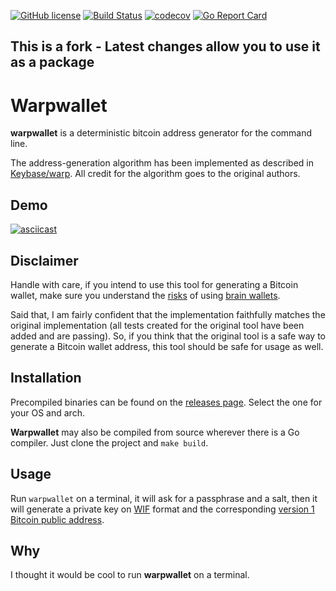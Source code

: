 [![GitHub license](https://img.shields.io/badge/license-MIT-green.svg)](https://raw.githubusercontent.com/moncho/warpwallet/master/LICENSE)
[![Build Status](https://travis-ci.org/moncho/warpwallet.svg?branch=master)](https://travis-ci.org/moncho/warpwallet)
[![codecov](https://codecov.io/gh/moncho/warpwallet/branch/master/graph/badge.svg)](https://codecov.io/gh/moncho/warpwallet)
[![Go Report Card](https://goreportcard.com/badge/github.com/moncho/warpwallet)](https://goreportcard.com/report/github.com/moncho/warpwallet)
## This is a fork - Latest changes allow you to use it as a package
# Warpwallet

**warpwallet** is a deterministic bitcoin address generator for the command line.

The address-generation algorithm has been implemented as described in [Keybase/warp](https://keybase.io/warp). All credit for the algorithm goes to the original authors.

## Demo

[![asciicast](https://asciinema.org/a/136298.png)](https://asciinema.org/a/136298?autoplay=1)

## Disclaimer

Handle with care, if you intend to use this tool for generating a Bitcoin wallet, make sure you understand the [risks](https://eprint.iacr.org/2016/103.pdf) of using [brain wallets](https://en.bitcoin.it/wiki/Brainwallet). 

Said that, I am fairly confident that the implementation faithfully matches the original implementation (all tests created for the original tool have been added and are passing). So, if you think that the original tool is a safe way to generate a Bitcoin wallet address, this tool should be safe for usage as well.

## Installation

Precompiled binaries can be found on the [releases page](https://github.com/moncho/warpwallet/releases). Select the one for your OS and arch.

**Warpwallet** may also be compiled from source wherever there is a Go compiler. Just clone the project and `make build`.

## Usage

Run `warpwallet` on a terminal, it will ask for a passphrase and a salt, then it will generate a private key on [WIF](https://en.bitcoin.it/wiki/Wallet_import_format) format and the corresponding [version 1 Bitcoin public address](https://en.bitcoin.it/wiki/Technical_background_of_version_1_Bitcoin_addresses). 

## Why

I thought it would be cool to run **warpwallet** on a terminal. 

